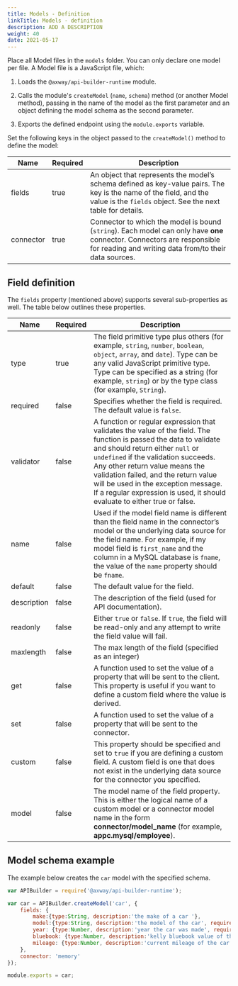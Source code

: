 ```yaml
---
title: Models - Definition
linkTitle: Models - definition
description: ADD A DESCRIPTION
weight: 40
date: 2021-05-17
---
```


Place all Model files in the `models` folder. You can only declare one model per file. A Model file is a JavaScript file, which:

1. Loads the `@axway/api-builder-runtime` module.

2. Calls the module's `createModel` (`name`, `schema`) method (or another Model method), passing in the name of the model as the first parameter and an object defining the model schema as the second parameter.

3. Exports the defined endpoint using the `module.exports` variable.

Set the following keys in the object passed to the `createModel()` method to define the model:

| Name | Required | Description |
| --- | --- | --- |
| fields | true | An object that represents the model’s schema defined as key-value pairs. The key is the name of the field, and the value is the `fields` object. See the next table for details. |
| connector | true | Connector to which the model is bound (`string`). Each model can only have **one** connector. Connectors are responsible for reading and writing data from/to their data sources. |

## Field definition

The `fields` property (mentioned above) supports several sub-properties as well. The table below outlines these properties.

| Name | Required | Description |
| --- | --- | --- |
| type | true | The field primitive type plus others (for example, `string`, `number`, `boolean`, `object`, `array`, and `date`). Type can be any valid JavaScript primitive type. Type can be specified as a string (for example, `string`) or by the type class (for example, `String`). |
| required | false | Specifies whether the field is required. The default value is `false`. |
| validator | false | A function or regular expression that validates the value of the field. The function is passed the data to validate and should return either `null` or `undefined` if the validation succeeds. Any other return value means the validation failed, and the return value will be used in the exception message. If a regular expression is used, it should evaluate to either true or false. |
| name | false | Used if the model field name is different than the field name in the connector’s model or the underlying data source for the field name. For example, if my model field is `first_name` and the column in a MySQL database is `fname`, the value of the `name` property should be `fname`. |
| default | false | The default value for the field. |
| description | false | The description of the field (used for API documentation). |
| readonly | false | Either `true` or `false`. If `true`, the field will be read-only and any attempt to write the field value will fail. |
| maxlength | false | The max length of the field (specified as an integer) |
| get | false | A function used to set the value of a property that will be sent to the client. This property is useful if you want to define a custom field where the value is derived. |
| set | false | A function used to set the value of a property that will be sent to the connector. |
| custom | false | This property should be specified and set to `true` if you are defining a custom field. A custom field is one that does not exist in the underlying data source for the connector you specified. |
| model | false | The model name of the field property. This is either the logical name of a custom model or a connector model name in the form **connector/model_name** (for example, **appc.mysql/employee**). |

## Model schema example

The example below creates the `car` model with the specified schema.

```javascript
var APIBuilder = require('@axway/api-builder-runtime');

var car = APIBuilder.createModel('car', {
    fields: {
        make:{type:String, description:'the make of a car '},
        model:{type:String, description:'the model of the car', required:true},
        year: {type:Number, description:'year the car was made', required:true},
        bluebook: {type:Number, description:'kelly bluebook value of the car', required:true},
        mileage: {type:Number, description:'current mileage of the car', required:true}
    },
    connector: 'memory'
});

module.exports = car;
```
